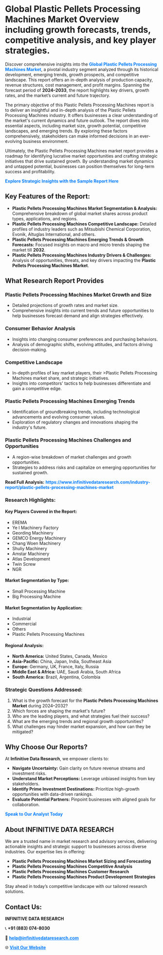 <h1>Global Plastic Pellets Processing Machines Market Overview including growth forecasts, trends, competitive analysis, and key player strategies.</h1>
<p>
Discover comprehensive insights into the 
<a href="https://www.infinitivedataresearch.com/industry-report/plastic-pellets-processing-machines-market" rel="dofollow" style="color: #007BFF; text-decoration: none;"><strong>Global Plastic Pellets Processing Machines Market</strong></a>, a pivotal industry segment analyzed through its historical development, emerging trends, growth prospects, and competitive landscape. This report offers an in-depth analysis of production capacity, revenue structures, cost management, and profit margins. Spanning the forecast period of <strong>2024–2033</strong>, the report highlights key drivers, growth rates, and the market’s current and future trajectory.
</p>
<p>
The primary objective of this Plastic Pellets Processing Machines report is to deliver an insightful and in-depth analysis of the Plastic Pellets Processing Machines industry. It offers businesses a clear understanding of the market's current dynamics and future outlook. The report dives into essential aspects, including market size, growth potential, competitive landscapes, and emerging trends. By exploring these factors comprehensively, stakeholders can make informed decisions in an ever-evolving business environment.
</p>
<p>
Ultimately, the Plastic Pellets Processing Machines market report provides a roadmap for identifying lucrative market opportunities and crafting strategic initiatives that drive sustained growth. By understanding market dynamics and untapped potential, businesses can position themselves for long-term success and profitability.
</p>
<p>
<a href="https://www.infinitivedataresearch.com/request-sample/reportId=107495" style="color: #007BFF; text-decoration: none;"><strong>Explore Strategic Insights with the Sample Report Here</strong></a>
</p>

<h2>Key Features of the Report:</h2>
<ul>
<li><strong>Plastic Pellets Processing Machines Market Segmentation & Analysis:</strong> Comprehensive breakdown of global market shares across product types, applications, and regions.</li>
<li><strong>Plastic Pellets Processing Machines Competitive Landscape:</strong> Detailed profiles of industry leaders such as Mitsubishi Chemical Corporation, Evonik, Altuglas International, and others.</li>
<li><strong>Plastic Pellets Processing Machines Emerging Trends & Growth Forecasts:</strong> Focused insights on macro and micro trends shaping the market till <strong>2032</strong>.</li>
<li><strong>Plastic Pellets Processing Machines Industry Drivers & Challenges:</strong> Analysis of opportunities, threats, and key drivers impacting the <strong>Plastic Pellets Processing Machines Market</strong>.</li>
</ul>

<h2>What Research Report Provides</h2>
<h3>Plastic Pellets Processing Machines Market Growth and Size</h3>
<ul>
<li>Detailed projections of growth rates and market size.</li>
<li>Comprehensive insights into current trends and future opportunities to help businesses forecast demand and align strategies effectively.</li>
</ul>

<h3>Consumer Behavior Analysis</h3>
<ul>
<li>Insights into changing consumer preferences and purchasing behaviors.</li>
<li>Analysis of demographic shifts, evolving attitudes, and factors driving decision-making.</li>
</ul>

<h3>Competitive Landscape</h3>
<ul>
<li>In-depth profiles of key market players, their >Plastic Pellets Processing Machines market share, and strategic initiatives.</li>
<li>Insights into competitors' tactics to help businesses differentiate and gain a competitive edge.</li>
</ul>

<h3>Plastic Pellets Processing Machines Emerging Trends</h3>
<ul>
<li>Identification of groundbreaking trends, including technological advancements and evolving consumer values.</li>
<li>Exploration of regulatory changes and innovations shaping the industry's future.</li>
</ul>

<h3>Plastic Pellets Processing Machines Challenges and Opportunities</h3>
<ul>
<li>A region-wise breakdown of market challenges and growth opportunities.</li>
<li>Strategies to address risks and capitalize on emerging opportunities for sustained growth.</li>
</ul>
<p><strong>Read Full Analysis:</strong> <a href="https://www.infinitivedataresearch.com/industry-report/plastic-pellets-processing-machines-market" rel="dofollow" style="color: #007BFF; text-decoration: none;"><strong>https://www.infinitivedataresearch.com/industry-report/plastic-pellets-processing-machines-market</strong></a></p>
<h3>Research Highlights:</h3>
<h4>Key Players Covered in the Report:</h4>
<ul><li>EREMA</li><li>Ye I Machinery Factory</li><li>Geording Machinery</li><li>GEMCO Energy Machinery</li><li>Chang Woen Machinery</li><li>Shuliy Machinery</li><li>Amstar Machinery</li><li>Atlas Development</li><li>Twin Screw</li><li>NGR</li></ul>
<h4>Market Segmentation by Type:</h4>
<ul><li>Small Processing Machine</li><li>Big Processing Machine</li></ul>
<h4>Market Segmentation by Application:</h4>
<ul><li>Industrial</li><li>Commercial</li><li>Others</li><li>Plastic Pellets Processing Machines</li></ul>

<h4>Regional Analysis:</h4>
<ul>
<li><strong>North America:</strong> United States, Canada, Mexico</li>
<li><strong>Asia-Pacific:</strong> China, Japan, India, Southeast Asia</li>
<li><strong>Europe:</strong> Germany, UK, France, Italy, Russia</li>
<li><strong>Middle East & Africa:</strong> UAE, Saudi Arabia, South Africa</li>
<li><strong>South America:</strong> Brazil, Argentina, Colombia</li>
</ul>

<h3>Strategic Questions Addressed:</h3>
<ol>
<li>What is the growth forecast for the <strong>Plastic Pellets Processing Machines Market</strong> during 2024–2032?</li>
<li>Which forces are shaping the market's future?</li>
<li>Who are the leading players, and what strategies fuel their success?</li>
<li>What are the emerging trends and regional growth opportunities?</li>
<li>What challenges may hinder market expansion, and how can they be mitigated?</li>
</ol>

<h2>Why Choose Our Reports?</h2>
<p>At <strong>Infinitive Data Research</strong>, we empower clients to:</p>
<ul>
<li><strong>Navigate Uncertainty:</strong> Gain clarity on future revenue streams and investment risks.</li>
<li><strong>Understand Market Perceptions:</strong> Leverage unbiased insights from key stakeholders.</li>
<li><strong>Identify Prime Investment Destinations:</strong> Prioritize high-growth opportunities with data-driven rankings.</li>
<li><strong>Evaluate Potential Partners:</strong> Pinpoint businesses with aligned goals for collaboration.</li>
</ul>
<p><a href="https://www.infinitivedataresearch.com/industry-report/plastic-pellets-processing-machines-market" rel="dofollow" style="color: #007BFF; text-decoration: none;"><strong>Speak to Our Analyst Today</strong></a></p>

<h2>About INFINITIVE DATA RESEARCH</h2>
<p>We are a trusted name in market research and advisory services, delivering actionable insights and strategic support to businesses across diverse industries. Our expertise lies in offering:</p>
<ul>
<li><strong>Plastic Pellets Processing Machines Market Sizing and Forecasting</strong></li>
<li><strong>Plastic Pellets Processing Machines Competitive Analysis</strong></li>
<li><strong>Plastic Pellets Processing Machines Customer Research</strong></li>
<li><strong>Plastic Pellets Processing Machines Product Development Strategies</strong></li>
</ul>
<p>Stay ahead in today’s competitive landscape with our tailored research solutions.</p>

<h2>Contact Us:</h2>
<p><strong>INFINITIVE DATA RESEARCH</strong></p>
<p>📞 <strong>+91 (883) 074-8030</strong></p>
<p>📧 <strong><a href="mailto:help@infinitivedataresearch.com" style="color: #007BFF;">help@infinitivedataresearch.com</a></strong></p>
<p>🌐 <strong><a href="https://www.infinitivedataresearch.com" rel="dofollow" style="color: #007BFF;">Visit Our Website</a></strong></p>